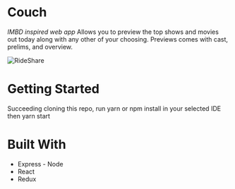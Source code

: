 # Couch
*IMBD inspired web app* Allows you to preview the top shows and movies out today along with any other of your choosing. Previews comes with cast, prelims, and overview. 

![RideShare](/public/images/UI.png)

# Getting Started
Succeeding cloning this repo, run yarn or npm install in your selected IDE then yarn start

# Built With
- Express - Node
- React
- Redux
